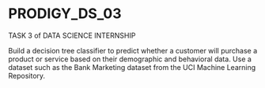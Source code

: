 # PRODIGY_DS_03
TASK 3 of DATA SCIENCE INTERNSHIP

Build a decision tree classifier to predict whether a customer will purchase a product or service based on their demographic and behavioral data. Use a dataset such as the Bank Marketing dataset from the UCI Machine Learning Repository.
